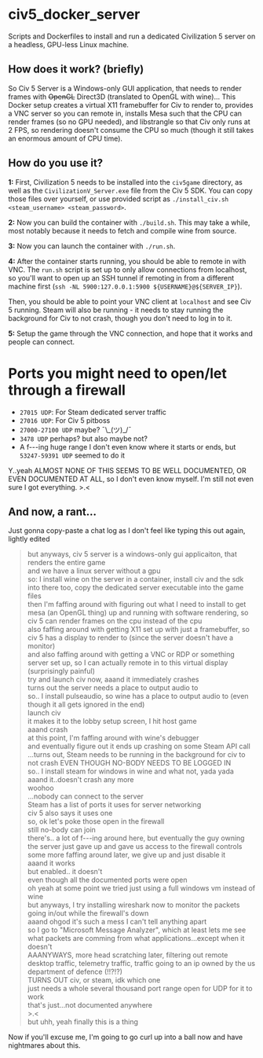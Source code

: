 civ5_docker_server
==================

Scripts and Dockerfiles to install and run a dedicated Civilization 5 server on a headless, GPU-less Linux machine.

## How does it work? (briefly)

So Civ 5 Server is a Windows-only GUI application, that needs to render frames with ~~OpenGL~~ Direct3D (translated to
OpenGL with wine)... This Docker setup creates a virtual X11 framebuffer for Civ to render to, provides a VNC server so
you can remote in, installs Mesa such that the CPU can render frames (so no GPU needed), and libstrangle so that Civ
only runs at 2 FPS, so rendering doesn't consume the CPU so much (though it still takes an enormous amount of CPU time).

## How do you use it?

**1:** First, Civilization 5 needs to be installed into the `civ5game` directory, as well as the
`CivilizationV_Server.exe` file from the Civ 5 SDK.  You can copy those files over yourself, or use provided script as
`./install_civ.sh <steam_username> <steam_password>`.

**2:** Now you can build the container with `./build.sh`. This may take a while, most notably because it needs to fetch
and compile wine from source.

**3:** Now you can launch the container with `./run.sh`.

**4:** After the container starts running, you should be able to remote in with VNC. The `run.sh` script is set up to only
allow connections from localhost, so you'll want to open up an SSH tunnel if remoting in from a different machine first
(`ssh -NL 5900:127.0.0.1:5900 ${USERNAME}@${SERVER_IP}`).

Then, you should be able to point your VNC client at `localhost` and see Civ 5 running. Steam will also be running - it
needs to stay running the background for Civ to not crash, though you don't need to log in to it.

**5:** Setup the game through the VNC connection, and hope that it works and people can connect.

# Ports you might need to open/let through a firewall

- `27015 UDP`: For Steam dedicated server traffic
- `27016 UDP`: For Civ 5 pitboss
- `27000-27100 UDP` maybe? ¯\\\_(ツ)\_/¯
- `3478 UDP` perhaps? but also maybe not?
- A f---ing huge range I don't even know where it starts or ends, but `53247-59391 UDP` seemed to do it

Y..yeah ALMOST NONE OF THIS SEEMS TO BE WELL DOCUMENTED, OR EVEN DOCUMENTED AT ALL, so I don't even know myself. I'm
still not even sure I got everything. >.<

## And now, a rant...

Just gonna copy-paste a chat log as I don't feel like typing this out again, lightly edited

> but anyways, civ 5 server is a windows-only gui applicaiton, that renders the entire game  
> and we have a linux server without a gpu  
> so: I install wine on the server in a container, install civ and the sdk into there too, copy the dedicated server executable into the game files  
> then I'm faffing around with figuring out what I need to install to get mesa (an OpenGL thing) up and running with software rendering, so civ 5 can render frames on the cpu instead of the cpu  
> also faffing around with getting X11 set up with just a framebuffer, so civ 5 has a display to render to (since the server doesn't have a monitor)  
> and also faffing around with getting a VNC or RDP or something server set up, so I can actually remote in to this virtual display (surprisingly painful)  
> try and launch civ now, aaand it immediately crashes  
> turns out the server needs a place to output audio to  
> so.. I install pulseaudio, so wine has a place to output audio to (even though it all gets ignored in the end)  
> launch civ  
> it makes it to the lobby setup screen, I hit host game  
> aaand crash  
> at this point, I'm faffing around with wine's debugger  
> and eventually figure out it ends up crashing on some Steam API call  
> ...turns out, Steam needs to be running in the background for civ to not crash EVEN THOUGH NO-BODY NEEDS TO BE LOGGED IN  
> so.. I install steam for windows in wine and what not, yada yada  
> aaand it..doesn't crash any more  
> woohoo  
> ...nobody can connect to the server  
> Steam has a list of ports it uses for server networking  
> civ 5 also says it uses one  
> so, ok let's poke those open in the firewall  
> still no-body can join  
> there's.. a lot of f---ing around here, but eventually the guy owning the server just gave up and gave us access to the firewall controls  
> some more faffing around later, we give up and just disable it  
> aaand it works  
> but enabled.. it doesn't  
> even though all the documented ports were open  
> oh yeah at some point we tried just using a full windows vm instead of wine  
> but anyways, I try installing wireshark now to monitor the packets going in/out while the firewall's down  
> aaand ohgod it's such a mess I can't tell anything apart  
> so I go to "Microsoft Message Analyzer", which at least lets me see what packets are comming from what applications...except when it doesn't  
> AAANYWAYS, more head scratching later, filtering out remote desktop traffic, telemetry traffic, traffic going to an ip owned by the us department of defence (!!?!?)  
> TURNS OUT civ, or steam, idk which one  
> just needs a whole several thousand port range open for UDP for it to work  
> that's just...not documented anywhere  
> \>.<  
> but uhh, yeah finally this is a thing  

Now if you'll excuse me, I'm going to go curl up into a ball now and have nightmares about this.

